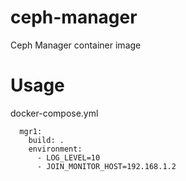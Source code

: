 # ceph-manager
Ceph Manager container image

# Usage

docker-compose.yml

```
  mgr1:
    build: .
    environment:
      - LOG_LEVEL=10
      - JOIN_MONITOR_HOST=192.168.1.2
```
